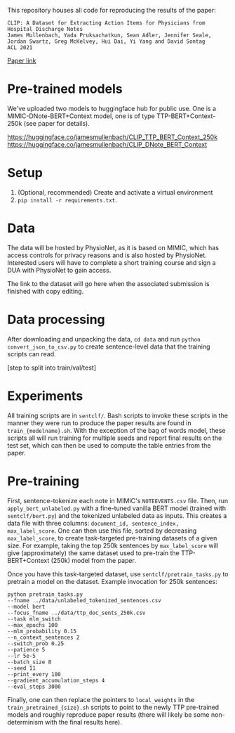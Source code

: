 This repository houses all code for reproducing the results of the paper:

```
CLIP: A Dataset for Extracting Action Items for Physicians from Hospital Discharge Notes
James Mullenbach, Yada Pruksachatkun, Sean Adler, Jennifer Seale, Jordan Swartz, Greg McKelvey, Hui Dai, Yi Yang and David Sontag
ACL 2021
```

[Paper link](https://aclanthology.org/2021.acl-long.109.pdf)

# Pre-trained models

We've uploaded two models to huggingface hub for public use. One is a MIMIC-DNote-BERT+Context model, one is of type TTP-BERT+Context-250k (see paper for details). 

https://huggingface.co/jamesmullenbach/CLIP_TTP_BERT_Context_250k
https://huggingface.co/jamesmullenbach/CLIP_DNote_BERT_Context

# Setup

1. (Optional, recommended) Create and activate a virtual environment
2. `pip install -r requirements.txt`. 

# Data

The data will be hosted by PhysioNet, as it is based on MIMIC, which has access controls for privacy reasons and is also hosted by PhysioNet. Interested users will have to complete a short training course and sign a DUA with PhysioNet to gain access. 

The link to the dataset will go here when the associated submission is finished with copy editing. 

# Data processing

After downloading and unpacking the data, `cd data` and run `python convert_json_to_csv.py` to create sentence-level data that the training scripts can read.

[step to split into train/val/test]

# Experiments

All training scripts are in `sentclf/`. Bash scripts to invoke these scripts in the manner they were run to produce the paper results are found in `train_{modelname}.sh`. With the exception of the bag of words model, these scripts all will run training for multiple seeds and report final results on the test set, which can then be used to compute the table entries from the paper. 

# Pre-training

First, sentence-tokenize each note in MIMIC's `NOTEEVENTS.csv` file. Then, run `apply_bert_unlabeled.py` with a fine-tuned vanilla BERT model (trained with `sentclf/bert.py`) and the tokenized unlabeled data as inputs. This creates a data file with three columns: `document_id, sentence_index, max_label_score`. One can then use this file, sorted by decreasing `max_label_score`, to create task-targeted pre-training datasets of a given size. For example, taking the top 250k sentences by `max_label_score` will give (approximately) the same dataset used to pre-train the TTP-BERT+Context (250k) model from the paper. 

Once you have this task-targeted dataset, use `sentclf/pretrain_tasks.py` to pretrain a model on the dataset. Example invocation for 250k sentences:
```
python pretrain_tasks.py
--fname ../data/unlabeled_tokenized_sentences.csv
--model bert
--focus_fname ../data/ttp_doc_sents_250k.csv
--task mlm_switch
--max_epochs 100
--mlm_probability 0.15
--n_context_sentences 2
--switch_prob 0.25
--patience 5
--lr 5e-5
--batch_size 8
--seed 11
--print_every 100
--gradient_accumulation_steps 4
--eval_steps 3000
```

Finally, one can then replace the pointers to `local_weights` in the `train_pretrained_{size}.sh` scripts to point to the newly TTP pre-trained models and roughly reproduce paper results (there will likely be some non-determinism with the final results here). 
